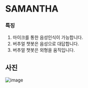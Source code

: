 # SAMANTHA

### 특징
1. 마이크를 통한 음성인식이 가능합니다.
2. 버추얼 챗봇은 음성으로 대답합니다.
3. 버추얼 챗봇은 외형을 움직입니다.

## 사진
![image](https://github.com/Virtual-ChatBot/samanthaV1/assets/35483436/7d5c8a9d-6de7-4870-bda3-2692df7e6bfc)
